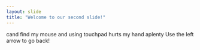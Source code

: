 ```yaml
---
layout: slide
title: "Welcome to our second slide!"
---
```

cand find my mouse and using touchpad hurts my hand aplenty
Use the left arrow to go back!
